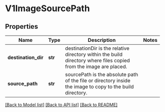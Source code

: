 # V1ImageSourcePath

## Properties
Name | Type | Description | Notes
------------ | ------------- | ------------- | -------------
**destination_dir** | **str** | destinationDir is the relative directory within the build directory where files copied from the image are placed. | 
**source_path** | **str** | sourcePath is the absolute path of the file or directory inside the image to copy to the build directory. | 

[[Back to Model list]](../README.md#documentation-for-models) [[Back to API list]](../README.md#documentation-for-api-endpoints) [[Back to README]](../README.md)


